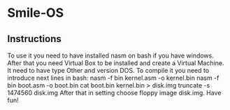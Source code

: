 # Smile-OS
## Instructions
To use it you need to have installed nasm on bash if you have windows. After that you need Virtual Box to be installed and create a Virtual Machine. It need to have type Other and version DOS. To compile it you need to introduce next lines in bash:
nasm -f bin kernel.asm -o kernel.bin
nasm -f bin boot.asm -o boot.bin
cat boot.bin kernel.bin > disk.img
truncate -s 1474560 disk.img
After that in setting choose floppy image disk.img.
Have fun!

